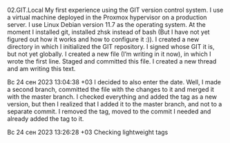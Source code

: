 02.GIT.Local 
My first experience using the GIT version control system.
I use a virtual machine deployed in the Proxmox hypervisor on a production server.
I use Linux Debian version 11.7 as the operating system.
At the moment I installed git, installed zhsk instead of bash (But I have not yet figured out how it
works and how to configure it :)). I created a new directory in which I initialized the GIT repository.
I signed whose GIT it is, but not yet globally. I created a new file (I’m writing in it now), in which
I wrote the first line. Staged and committed this file. I created a new thread and am writing this text.

Вс 24 сен 2023 13:04:38 +03
I decided to also enter the date. Well, I made a second branch, committed the file with the changes 
to it and merged it with the master branch. I checked everything and added the tag as a new version, 
but then I realized that I added it to the master branch, and not to a separate commit. 
I removed the tag, moved to the commit I needed and already added the tag to it.

Вс 24 сен 2023 13:26:28 +03
Checking lightweight tags
